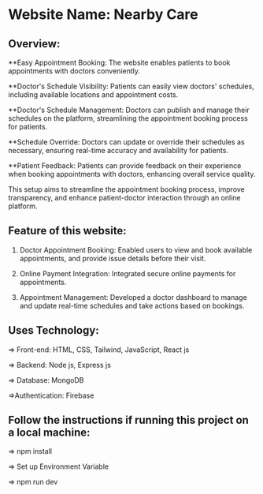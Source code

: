 # Website Name: Nearby Care

## Overview:
**Easy Appointment Booking: The website enables patients to book appointments with doctors conveniently.

**Doctor's Schedule Visibility: Patients can easily view doctors' schedules, including available locations and appointment costs.

**Doctor's Schedule Management: Doctors can publish and manage their schedules on the platform, streamlining the appointment booking process for patients.

**Schedule Override: Doctors can update or override their schedules as necessary, ensuring real-time accuracy and availability for patients.

**Patient Feedback: Patients can provide feedback on their experience when booking appointments with doctors, enhancing overall service quality.
    
This setup aims to streamline the appointment booking process, improve transparency, and enhance patient-doctor interaction through an online platform.


## Feature of this website:
1. Doctor Appointment Booking: Enabled users to view and book available appointments, and
   provide issue details before their visit.
   
2. Online Payment Integration: Integrated secure online payments for appointments.

4. Appointment Management: Developed a doctor dashboard to manage and update
real-time schedules and take actions based on bookings.

## Uses Technology:
=> Front-end: HTML, CSS, Tailwind, JavaScript, React js

=> Backend: Node js, Express js

=> Database: MongoDB

=>Authentication: Firebase

## Follow the instructions if running this project on a local machine:

=> npm install

=> Set up Environment Variable

=> npm run dev

